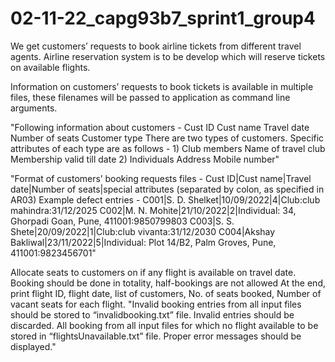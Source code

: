# 02-11-22_capg93b7_sprint1_group4

We get customers’ requests to book airline tickets from different travel agents. Airline reservation system is to be develop which will reserve tickets on available flights.

Information on customers’ requests to book tickets is available in multiple files, these filenames will be passed to application as command line arguments.

"Following information about customers -
Cust ID
Cust name
Travel date
Number of seats
Customer type
        There are two types of customers. Specific attributes of each type are as follows -
        1) Club members
                Name of travel club
                Membership valid till date
        2) Individuals
                Address
                Mobile number"

"Format of customers’ booking requests files -
Cust ID|Cust name|Travel date|Number of seats|special attributes (separated by colon, as specified in AR03)
Example defect entries -
C001|S. D. Shelket|10/09/2022|4|Club:club mahindra:31/12/2025
C002|M. N. Mohite|21/10/2022|2|Individual: 34, Ghorpadi Goan, Pune, 411001:9850799803
C003|S. S. Shete|20/09/2022|1|Club:club vivanta:31/12/2030
C004|Akshay Bakliwal|23/11/2022|5|Individual: Plot 14/B2, Palm Groves, Pune, 411001:9823456701"

Allocate seats to customers on if any flight is available on travel date. Booking should be done in totality, half-bookings are not allowed
At the end, print flight ID, flight date, list of customers, No. of seats booked, Number of vacant seats for each flight.
"Invalid booking entries from all input files should be stored to “invalidbooking.txt” file. Invalid entries should be discarded.
All booking from all input files for which no flight available to be stored in “flightsUnavailable.txt” file. Proper error messages should be displayed."


